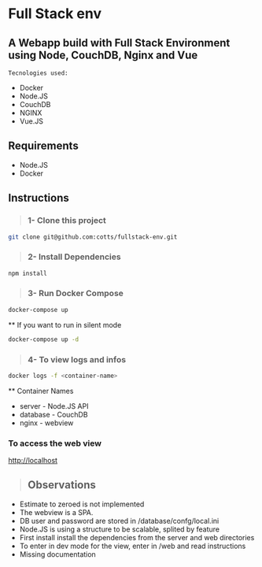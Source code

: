 # Full Stack env

## A Webapp build with Full Stack Environment using Node, CouchDB, Nginx and Vue

`Tecnologies used:`
 - Docker
 - Node.JS
 - CouchDB
 - NGINX
 - Vue.JS

## Requirements
 - Node.JS
 - Docker

## Instructions

> ### 1- Clone this project
```sh
git clone git@github.com:cotts/fullstack-env.git
```

> ### 2- Install Dependencies
```sh
npm install
```

> ### 3- Run Docker Compose
```sh
docker-compose up
```
** If you want to run in silent mode
```sh
docker-compose up -d
``` 

> ### 4- To view logs and infos
```sh
docker logs -f <container-name>
```
** Container Names
* server - Node.JS API
* database - CouchDB
* nginx - webview


### To access the web view
[http://localhost](http://localhost)


>## Observations

* Estimate to zeroed is not implemented
* The webview is a SPA.
* DB user and password are stored in /database/confg/local.ini 
* Node.JS is using a structure to be scalable, splited by feature
* First install install the dependencies from the server and web directories
* To enter in dev mode for the view, enter in /web and read instructions
* Missing documentation

